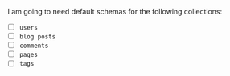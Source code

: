 I am going to need default schemas for the following collections:

- [ ] `users`
- [ ] `blog posts`
- [ ] `comments`
- [ ] `pages`
- [ ] `tags`
